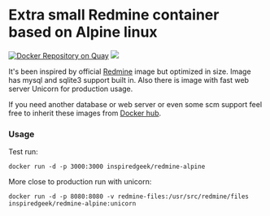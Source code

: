 Extra small Redmine container based on Alpine linux
=======================================

[![Docker Repository on Quay](https://quay.io/repository/inspired_geek/redmine-alpine/status "Docker Repository on Quay")](https://quay.io/repository/inspired_geek/redmine-alpine) [![](https://images.microbadger.com/badges/image/inspiredgeek/redmine-alpine.svg)](http://microbadger.com/images/inspiredgeek/redmine-alpine "Get your own image badge on microbadger.com")

It's been inspired by official [Redmine](https://hub.docker.com/_/redmine/) image but optimized in size.
Image has mysql and sqlite3 support built in.
Also there is image with fast web server Unicorn for production usage.

If you need another database or web server or even some scm support feel free to inherit these images from [Docker hub](https://hub.docker.com/r/inspiredgeek/redmine-alpine/).

### Usage

Test run:

    docker run -d -p 3000:3000 inspiredgeek/redmine-alpine

More close to production run with unicorn:

    docker run -d -p 8080:8080 -v redmine-files:/usr/src/redmine/files inspiredgeek/redmine-alpine:unicorn

